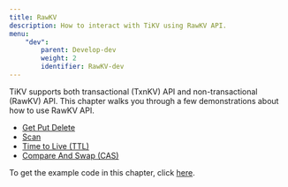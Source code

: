 ```yaml
---
title: RawKV
description: How to interact with TiKV using RawKV API.
menu:
    "dev":
        parent: Develop-dev
        weight: 2
        identifier: RawKV-dev
---
```


TiKV supports both transactional (TxnKV) API and non-transactional (RawKV) API. This chapter walks you through a few demonstrations about how to use RawKV API.

- [Get Put Delete](../get-put-delete/)
- [Scan](../scan)
- [Time to Live (TTL)](../ttl)
- [Compare And Swap (CAS)](../cas)

To get the example code in this chapter, click [here](https://github.com/marsishandsome/tikv-client-examples).
